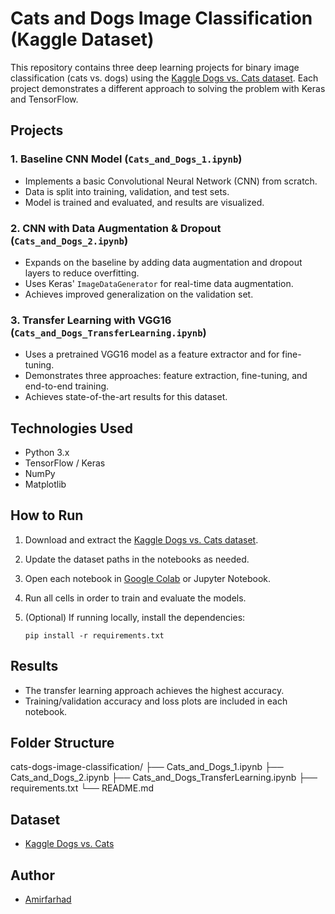 # Cats and Dogs Image Classification (Kaggle Dataset)

This repository contains three deep learning projects for binary image classification (cats vs. dogs) using the [Kaggle Dogs vs. Cats dataset](https://www.kaggle.com/c/dogs-vs-cats/data). Each project demonstrates a different approach to solving the problem with Keras and TensorFlow.

## Projects

### 1. Baseline CNN Model (`Cats_and_Dogs_1.ipynb`)
- Implements a basic Convolutional Neural Network (CNN) from scratch.
- Data is split into training, validation, and test sets.
- Model is trained and evaluated, and results are visualized.

### 2. CNN with Data Augmentation & Dropout (`Cats_and_Dogs_2.ipynb`)
- Expands on the baseline by adding data augmentation and dropout layers to reduce overfitting.
- Uses Keras' `ImageDataGenerator` for real-time data augmentation.
- Achieves improved generalization on the validation set.

### 3. Transfer Learning with VGG16 (`Cats_and_Dogs_TransferLearning.ipynb`)
- Uses a pretrained VGG16 model as a feature extractor and for fine-tuning.
- Demonstrates three approaches: feature extraction, fine-tuning, and end-to-end training.
- Achieves state-of-the-art results for this dataset.

## Technologies Used
- Python 3.x
- TensorFlow / Keras
- NumPy
- Matplotlib

## How to Run
1. Download and extract the [Kaggle Dogs vs. Cats dataset](https://www.kaggle.com/c/dogs-vs-cats/data).
2. Update the dataset paths in the notebooks as needed.
3. Open each notebook in [Google Colab](https://colab.research.google.com/) or Jupyter Notebook.
4. Run all cells in order to train and evaluate the models.
5. (Optional) If running locally, install the dependencies:

    ```
    pip install -r requirements.txt
    ```

## Results
- The transfer learning approach achieves the highest accuracy.
- Training/validation accuracy and loss plots are included in each notebook.

## Folder Structure
cats-dogs-image-classification/
├── Cats_and_Dogs_1.ipynb
├── Cats_and_Dogs_2.ipynb
├── Cats_and_Dogs_TransferLearning.ipynb
├── requirements.txt
└── README.md

## Dataset
- [Kaggle Dogs vs. Cats](https://www.kaggle.com/c/dogs-vs-cats/data)

## Author
- [Amirfarhad](https://github.com/Rubick666)
